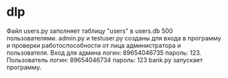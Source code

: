 # dlp
Файл users.py заполняет таблицу "users" в users.db 500 пользователями.
admin.py и testuser.py созданы для входа в программу и проверки работоспособности от лица администратора и пользователя.
Вход для админа логин: 89654046735 пароль: 123. Пользователь логин: 89654046734 пароль: 123
bank.py запускает программу.
